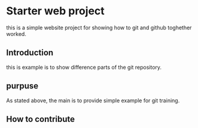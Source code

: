 # Starter web project
this is a simple website project for showing how to git and github toghether worked.

## Introduction
this is example is to show difference parts of the git repository.

## purpuse
As stated above, the main  is to provide simple example for git training.

## How to contribute